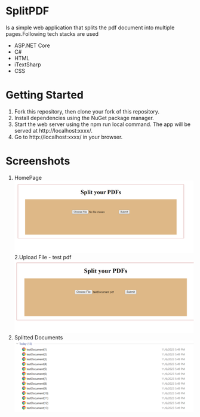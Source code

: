 # SplitPDF
Is a simple web application that splits the pdf document into multiple pages.Following tech stacks are used 
- ASP.NET Core
- C#
- HTML
- iTextSharp
- CSS
# Getting Started
1. Fork this repository, then clone your fork of this repository.
2. Install dependencies using the NuGet package manager.
3. Start the web server using the npm run local command. The app will be served at http://localhost:xxxx/.
4. Go to http://localhost:xxxx/ in your browser.
# Screenshots
1. HomePage
![alt text](https://github.com/sonia0409/SplitPDF/blob/master/SplitPDF/public/homepage.png)
2.Upload File - test pdf
![alt text](https://github.com/sonia0409/SplitPDF/blob/master/SplitPDF/public/page3.png)
3. Splitted Documents
![alt text](https://github.com/sonia0409/SplitPDF/blob/master/SplitPDF/public/splittedDocs.png)
